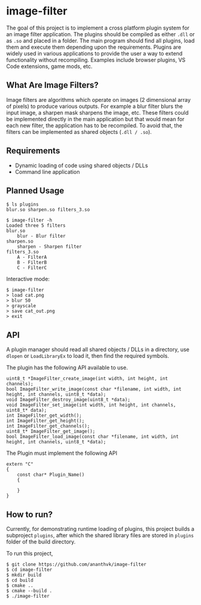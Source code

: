 # image-filter

The goal of this project is to implement a cross platform plugin system for an image filter application. The plugins should be compiled as either `.dll` or as `.so` and placed in a folder. The main program should find all plugins, load them and execute them depending upon the requirements.
Plugins are widely used in various applications to provide the user a way to extend functionality without recompiling. Examples include browser plugins, VS Code extensions, game mods, etc.

## What Are Image Filters?

Image filters are algorithms which operate on images (2 dimensional array of pixels) to produce various outputs. For example a blur filter blurs the input image, a sharpen mask sharpens the image, etc.
These filters could be implemented directly in the main application but that would mean for each new filter, the application has to be recompiled. To avoid that, the filters can be implemented as shared objects (`.dll / .so`).

## Requirements

- Dynamic loading of code using shared objects / DLLs
- Command line application

## Planned Usage
```
$ ls plugins
blur.so sharpen.so filters_3.so

$ image-filter -h
Loaded three 5 filters
blur.so
	blur - Blur filter
sharpen.so
	sharpen - Sharpen filter
filters_3.so
	A - FilterA
	B - FilterB
	C - FilterC
```
Interactive mode:
```
$ image-filter
> load cat.png 
> blur 50
> grayscale
> save cat_out.png
> exit
```

## API

A plugin manager should read all shared objects / DLLs in a directory, use `dlopen` or `LoadLibraryEx` to load it, then find the required symbols.

The plugin has the following API available to use.
```
uint8_t *ImageFilter_create_image(int width, int height, int channels);
bool ImageFilter_write_image(const char *filename, int width, int height, int channels, uint8_t *data);
void ImageFilter_destroy_image(uint8_t *data);
void ImageFilter_set_image(int width, int height, int channels, uint8_t* data);
int ImageFilter_get_width();
int ImageFilter_get_height();
int ImageFilter_get_channels();
uint8_t* ImageFilter_get_image();
bool ImageFilter_load_image(const char *filename, int width, int height, int channels, uint8_t *data);
```

The Plugin must implement the following API
```
extern "C" 
{
    const char* Plugin_Name()
    {
        
    }
}
```

## How to run?

Currently, for demonstrating runtime loading of plugins, this project builds a subproject `plugins`, after which the shared library files are stored in `plugins` folder of the build directory.

To run this project,
```
$ git clone https://github.com/ananthvk/image-filter
$ cd image-filter
$ mkdir build
$ cd build
$ cmake ..
$ cmake --build .
$ ./image-filter
```

